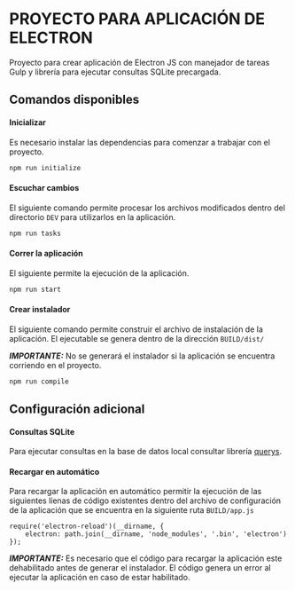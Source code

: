 # PROYECTO PARA APLICACIÓN DE ELECTRON

Proyecto para crear aplicación de Electron JS con manejador de tareas Gulp y librería para ejecutar consultas SQLite precargada.

## Comandos disponibles

#### Inicializar

Es necesario instalar las dependencias para comenzar a trabajar con el proyecto.

```bash
npm run initialize
```

#### Escuchar cambios

El siguiente comando permite procesar los archivos modificados dentro del directorio `DEV` para utilizarlos en la aplicación.

```bash
npm run tasks
```
#### Correr la aplicación

El siguiente permite la ejecución de la aplicación.

```bash
npm run start
```
#### Crear instalador

El siguiente comando permite construir el archivo de instalación de la aplicación. El ejecutable se genera dentro de la dirección `BUILD/dist/`

***IMPORTANTE:*** 
No se generará el instalador si la aplicación se encuentra corriendo en el proyecto.  

```bash
npm run compile
```

## Configuración adicional

#### Consultas SQLite
Para ejecutar consultas en la base de datos local consultar librería [querys](https://github.com/angeljsus/querys).

#### Recargar en automático

Para recargar la aplicación en automático permitir la ejecución de las siguientes líenas de código existentes dentro del archivo de configuración de la aplicación que se encuentra en la siguiente ruta `BUILD/app.js`
```jasvascript
require('electron-reload')(__dirname, {
    electron: path.join(__dirname, 'node_modules', '.bin', 'electron')
});
```
***IMPORTANTE:*** 
Es necesario que el código para recargar la aplicación este dehabilitado antes de generar el instalador. El código genera un error al ejecutar la aplicación en caso de estar habilitado.
